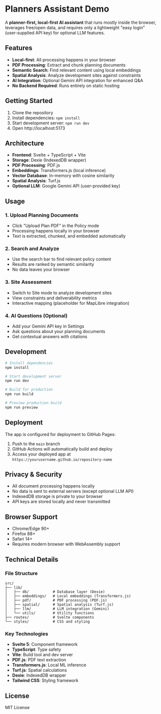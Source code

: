 # Planners Assistant Demo

A **planner-first, local-first AI assistant** that runs mostly inside the browser, leverages free/open data, and requires only a lightweight "easy login" (user-supplied API key) for optional LLM features.

## Features

- **Local-first**: All processing happens in your browser
- **PDF Processing**: Extract and chunk planning documents
- **Semantic Search**: Find relevant content using local embeddings
- **Spatial Analysis**: Analyze development sites against constraints
- **AI Integration**: Optional Gemini API integration for enhanced Q&A
- **No Backend Required**: Runs entirely on static hosting

## Getting Started

1. Clone the repository
2. Install dependencies: `npm install`
3. Start development server: `npm run dev`
4. Open http://localhost:5173

## Architecture

- **Frontend**: Svelte + TypeScript + Vite
- **Storage**: Dexie (IndexedDB wrapper)
- **PDF Processing**: PDF.js
- **Embeddings**: Transformers.js (local inference)
- **Vector Database**: In-memory with cosine similarity
- **Spatial Analysis**: Turf.js
- **Optional LLM**: Google Gemini API (user-provided key)

## Usage

### 1. Upload Planning Documents

- Click "Upload Plan PDF" in the Policy mode
- Processing happens locally in your browser
- Text is extracted, chunked, and embedded automatically

### 2. Search and Analyze

- Use the search bar to find relevant policy content
- Results are ranked by semantic similarity
- No data leaves your browser

### 3. Site Assessment

- Switch to Site mode to analyze development sites
- View constraints and deliverability metrics
- Interactive mapping (placeholder for MapLibre integration)

### 4. AI Questions (Optional)

- Add your Gemini API key in Settings
- Ask questions about your planning documents
- Get contextual answers with citations

## Development

```bash
# Install dependencies
npm install

# Start development server
npm run dev

# Build for production
npm run build

# Preview production build
npm run preview
```

## Deployment

The app is configured for deployment to GitHub Pages:

1. Push to the `main` branch
2. GitHub Actions will automatically build and deploy
3. Access your deployed app at `https://yourusername.github.io/repository-name`

## Privacy & Security

- All document processing happens locally
- No data is sent to external servers (except optional LLM API)
- IndexedDB storage is private to your browser
- API keys are stored locally and never transmitted

## Browser Support

- Chrome/Edge 90+
- Firefox 88+
- Safari 14+
- Requires modern browser with WebAssembly support

## Technical Details

### File Structure

```
src/
├── lib/
│   ├── db/           # Database layer (Dexie)
│   ├── embeddings/   # Local embeddings (Transformers.js)
│   ├── pdf/          # PDF processing (PDF.js)
│   ├── spatial/      # Spatial analysis (Turf.js)
│   ├── llm/          # LLM integration (Gemini)
│   └── utils/        # Utility functions
├── routes/           # Svelte components
└── styles/           # CSS and styling
```

### Key Technologies

- **Svelte 5**: Component framework
- **TypeScript**: Type safety
- **Vite**: Build tool and dev server
- **PDF.js**: PDF text extraction
- **Transformers.js**: Local ML inference
- **Turf.js**: Spatial calculations
- **Dexie**: IndexedDB wrapper
- **Tailwind CSS**: Styling framework

## License

MIT License
